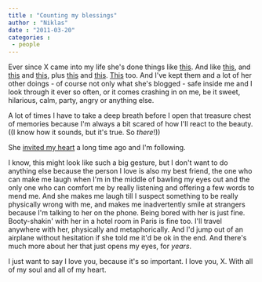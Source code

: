 ```yaml
---
title : "Counting my blessings"
author : "Niklas"
date : "2011-03-20"
categories : 
 - people
---
```


Ever since X came into my life she's done things like [this](http://cyndamoore.wordpress.com/2011/03/20/niklas-i-have-been-married-for-1-year). And like [this](http://cyndamoore.wordpress.com/2010/12/21/tout-va-tres-bien-au-contraire-pas-moi), and [this](http://cyndamoore.wordpress.com/2010/01/29/why-does-niklas-e-mail-me-ego-ecstasy) and [this](http://cyndamoore.wordpress.com/2010/01/13/what-should-we-do-now-drugs-paris), plus [this](http://cyndamoore.wordpress.com/2009/11/18/square-dance-people-bagarmossen) and [this](http://cyndamoore.wordpress.com/2010/05/31/me-niklas-chat-excitement-i-die). [This](http://cyndamoore.wordpress.com/2011/03/14/okkervil-river-gota-kallare-may-20) too. And I've kept them and a lot of her other doings - of course not only what she's blogged - safe inside me and I look through it ever so often, or it comes crashing in on me, be it sweet, hilarious, calm, party, angry or anything else.

A lot of times I have to take a deep breath before I open that treasure chest of memories because I'm always a bit scared of how I'll react to the beauty. ((I know how it sounds, but it's true. So _there_!))

She [invited my heart](https://niklasblog.com/wp-content/2011-03-20-followme.gif) a long time ago and I'm following.

I know, this might look like such a big gesture, but I don't want to do anything else because the person I love is also my best friend, the one who can make me laugh when I'm in the middle of bawling my eyes out and the only one who can comfort me by really listening and offering a few words to mend me. And she makes me laugh till I suspect something to be really physically wrong with me, and makes me inadvertently smile at strangers because I'm talking to her on the phone. Being bored with her is just fine. Booty-shakin' with her in a hotel room in Paris is fine too. I'll travel anywhere with her, physically and metaphorically. And I'd jump out of an airplane without hesitation if she told me it'd be ok in the end. And there's much more about her that just opens my eyes, for _years_.

I just want to say I love you, because it's so important. I love you, X. With all of my soul and all of my heart.
